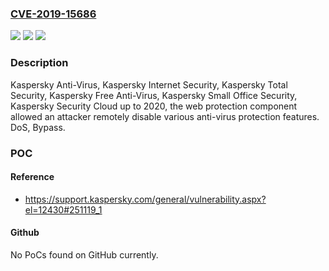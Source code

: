 ### [CVE-2019-15686](https://cve.mitre.org/cgi-bin/cvename.cgi?name=CVE-2019-15686)
![](https://img.shields.io/static/v1?label=Product&message=Kaspersky%20Anti-Virus%2C%20Kaspersky%20Internet%20Security%2C%20Kaspersky%20Total%20Security%2C%20Kaspersky%20Free%20Anti-Virus%2C%20Kaspersky%20Small%20Office%20Security%2C%20Kaspersky%20Security%20Cloud&color=blue)
![](https://img.shields.io/static/v1?label=Version&message=up%20to%202020%20&color=brightgreen)
![](https://img.shields.io/static/v1?label=Vulnerability&message=DoS%2C%20Bypass&color=brightgreen)

### Description

Kaspersky Anti-Virus, Kaspersky Internet Security, Kaspersky Total Security, Kaspersky Free Anti-Virus, Kaspersky Small Office Security, Kaspersky Security Cloud up to 2020, the web protection component allowed an attacker remotely disable various anti-virus protection features. DoS, Bypass.

### POC

#### Reference
- https://support.kaspersky.com/general/vulnerability.aspx?el=12430#251119_1

#### Github
No PoCs found on GitHub currently.

